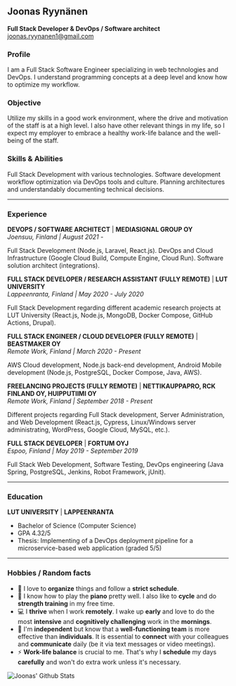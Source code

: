 ## Joonas Ryynänen

**Full Stack Developer & DevOps / Software architect**  
joonas.ryynanen1@gmail.com

### Profile

I am a Full Stack Software Engineer specializing in web technologies and DevOps. I understand programming concepts at a deep level and know how to optimize my workflow.

### Objective

Utilize my skills in a good work environment, where the drive and motivation of the staff is at a high level. I also have other relevant things in my life, so I expect my employer to embrace a healthy work-life balance and the well-being of the staff.

### Skills & Abilities

Full Stack Development with various technologies. Software development workflow optimization via DevOps tools and culture. Planning architectures and understandably documenting technical decisions.

---

### Experience

**DEVOPS / SOFTWARE ARCHITECT** | **MEDIASIGNAL GROUP OY**  
_Joensuu, Finland | August 2021 -_ 

Full Stack Development (Node.js, Laravel, React.js). DevOps and Cloud Infrastructure (Google Cloud Build, Compute Engine, Cloud Run). Software solution architect (integrations).

**FULL STACK DEVELOPER / RESEARCH ASSISTANT (FULLY REMOTE)** | **LUT UNIVERSITY**  
_Lappeenranta, Finland | May 2020 - July 2020_

Full Stack Development regarding different academic research projects at LUT University (React.js, Node.js, MongoDB, Docker Compose, GitHub Actions, Drupal).

**FULL STACK ENGINEER / CLOUD DEVELOPER (FULLY REMOTE)** | **BEASTMAKER OY**  
_Remote Work, Finland | March 2020 - Present_

AWS Cloud development, Node.js back-end development, Android Mobile development (Node.js, PostgreSQL, Docker Compose, Java, AWS).

**FREELANCING PROJECTS (FULLY REMOTE)** | **NETTIKAUPPAPRO, RCK FINLAND OY, HUIPPUTIIMI OY**  
_Remote Work, Finland | September 2018 - Present_

Different projects regarding Full Stack development, Server Administration, and Web Development (React.js, Cypress, Linux/Windows server administrating, WordPress, Google Cloud, MySQL, etc.).

**FULL STACK DEVELOPER** | **FORTUM OYJ**  
_Espoo, Finland | May 2019 - September 2019_

Full Stack Web Development, Software Testing, DevOps engineering (Java Spring, PostgreSQL, Jenkins, Robot Framework, jUnit).

---

### Education

**LUT UNIVERSITY** | **LAPPEENRANTA**

- Bachelor of Science (Computer Science)
- GPA 4.32/5
- Thesis: Implementing of a DevOps deployment pipeline for a microservice-based web application (graded 5/5)

---

### Hobbies / Random facts

- :calendar: I love to **organize** things and follow a **strict schedule**.
- :bicyclist: I know how to play the **piano** pretty well. I also like to **cycle** and do **strength training** in my free time.
- :computer: I **thrive** when I work **remotely**. I wake up **early** and love to do the most **intensive** and **cognitively challenging** work in the **mornings**.
- :speech_balloon: I'm **independent** but know that a **well-functioning team** is more effective than **individuals**. It is essential to **connect** with your colleagues and **communicate** daily (be it via text messages or video meetings).
- :zap: **Work-life balance** is crucial to me. That's why I **schedule** my days **carefully** and won't do extra work unless it's necessary.

![Joonas' Github Stats](https://github-readme-stats.vercel.app/api?username=JonesTPG&show_icons=true&hide_border=true)
